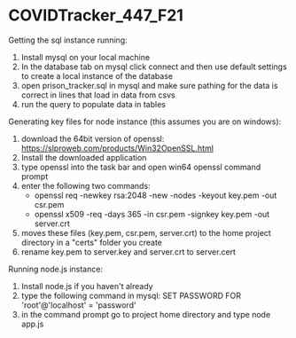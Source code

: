 # COVIDTracker_447_F21
Getting the sql instance running: 
  1. Install mysql on your local machine
  2. In the database tab on mysql click connect and then use default settings to create a local instance of the database
  3. open prison_tracker.sql in mysql and make sure pathing for the data is correct in lines that load in data from csvs
  4. run the query to populate data in tables
 
 Generating key files for node instance (this assumes you are on windows):
  1. download the 64bit version of openssl: https://slproweb.com/products/Win32OpenSSL.html
  2. Install the downloaded application 
  3. type openssl into the task bar and open win64 openssl command prompt
  4. enter the following two commands: 
        * openssl req -newkey rsa:2048 -new -nodes -keyout key.pem -out csr.pem 
        * openssl x509 -req -days 365 -in csr.pem -signkey key.pem -out server.crt
  5. moves these files (key.pem, csr.pem, server.crt) to the home project directory in a "certs" folder you create
  6. rename key.pem to server.key and server.crt to server.cert
 
Running node.js instance:
  1. Install node.js if you haven't already
  2. type the following command in mysql: SET PASSWORD FOR 'root'@'localhost' = 'password'
  3. in the command prompt go to project home directory and type node app.js 

    
